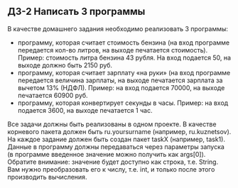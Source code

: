 ## ДЗ-2 Написать 3 программы

В качестве домашнего задания необходимо реализовать 3 программы:

* программу, которая считает стоимость бензина (на вход программе передается кол-во литров, на выходе печатается стоимость). Пример: стоимость литра бензина 43 рубля. На вход подается 50, на выходе должно быть 2150 руб.
* программу, которая считает зарплату «на руки» (на вход программе передается величина зарплаты, на выходе печатается зарплата за вычетом 13% (НДФЛ). Пример: на вход подается 70000, на выходе печатается 60900 руб.
* программу, которая конвертирует секунды в часы. Пример: на вход подается 3600, на выходе печатается 1 час.

Все задачи должны быть реализованы в одном проекте. В качестве корневого пакета должен быть ru.yoursurname (например, ru.kuznetsov). На каждое задание должен быть создан пакет taskX (например, task1). Данные в программу должны передаваться через параметры запуска (в программе введенное значение можно получить как args[0]). Обратите внимание: значение будет доступно как строка, т.е. String. Вам нужно преобразовать его к числу, т.е. int, и только после этого производить вычисления. 



